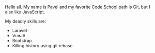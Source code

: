 Hello all.
My name is Pavel and my favorite Code School path is Git, but I also like JavaScript.

My deadly skills are:
* Laravel
* VueJS
* Bootstrap
* Killing history using git rebase
